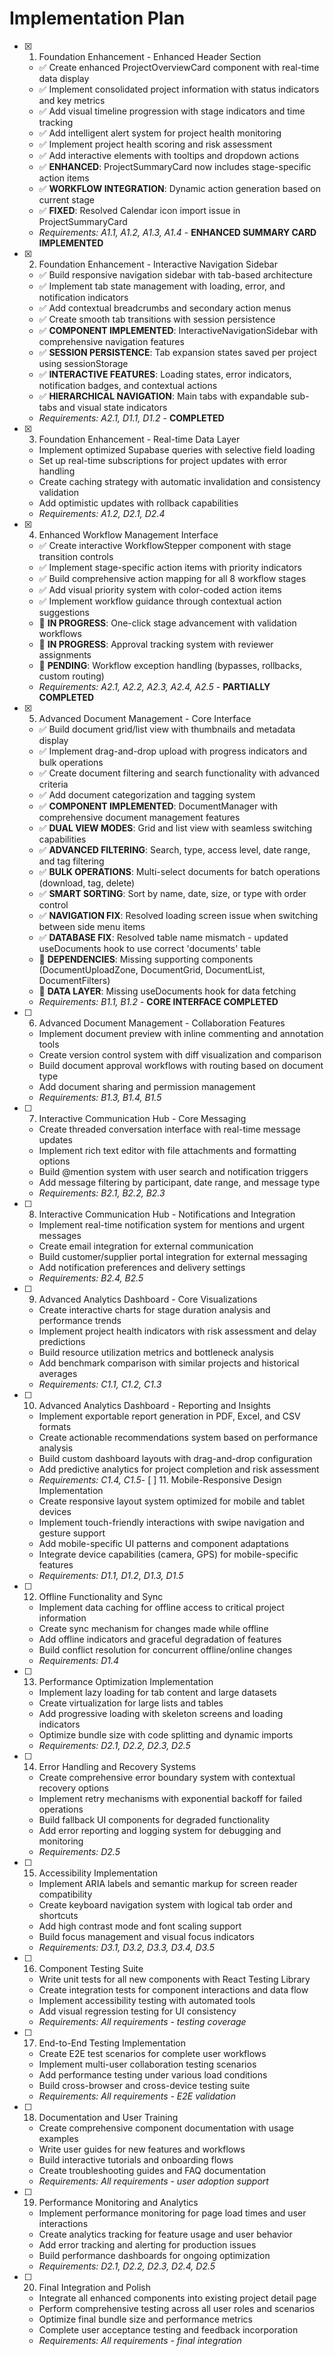 # Implementation Plan

- [x] 1. Foundation Enhancement - Enhanced Header Section
  - ✅ Create enhanced ProjectOverviewCard component with real-time data display
  - ✅ Implement consolidated project information with status indicators and key metrics
  - ✅ Add visual timeline progression with stage indicators and time tracking
  - ✅ Add intelligent alert system for project health monitoring
  - ✅ Implement project health scoring and risk assessment
  - ✅ Add interactive elements with tooltips and dropdown actions
  - ✅ **ENHANCED**: ProjectSummaryCard now includes stage-specific action items
  - ✅ **WORKFLOW INTEGRATION**: Dynamic action generation based on current stage
  - ✅ **FIXED**: Resolved Calendar icon import issue in ProjectSummaryCard
  - _Requirements: A1.1, A1.2, A1.3, A1.4_ - **ENHANCED SUMMARY CARD IMPLEMENTED**

- [x] 2. Foundation Enhancement - Interactive Navigation Sidebar
  - ✅ Build responsive navigation sidebar with tab-based architecture
  - ✅ Implement tab state management with loading, error, and notification indicators
  - ✅ Add contextual breadcrumbs and secondary action menus
  - ✅ Create smooth tab transitions with session persistence
  - ✅ **COMPONENT IMPLEMENTED**: InteractiveNavigationSidebar with comprehensive navigation features
  - ✅ **SESSION PERSISTENCE**: Tab expansion states saved per project using sessionStorage
  - ✅ **INTERACTIVE FEATURES**: Loading states, error indicators, notification badges, and contextual actions
  - ✅ **HIERARCHICAL NAVIGATION**: Main tabs with expandable sub-tabs and visual state indicators
  - _Requirements: A2.1, D1.1, D1.2_ - **COMPLETED**

- [x] 3. Foundation Enhancement - Real-time Data Layer
  - Implement optimized Supabase queries with selective field loading
  - Set up real-time subscriptions for project updates with error handling
  - Create caching strategy with automatic invalidation and consistency validation
  - Add optimistic updates with rollback capabilities
  - _Requirements: A1.2, D2.1, D2.4_

- [x] 4. Enhanced Workflow Management Interface
  - ✅ Create interactive WorkflowStepper component with stage transition controls
  - ✅ Implement stage-specific action items with priority indicators
  - ✅ Build comprehensive action mapping for all 8 workflow stages
  - ✅ Add visual priority system with color-coded action items
  - ✅ Implement workflow guidance through contextual action suggestions
  - 🔄 **IN PROGRESS**: One-click stage advancement with validation workflows
  - 🔄 **IN PROGRESS**: Approval tracking system with reviewer assignments
  - 🔄 **PENDING**: Workflow exception handling (bypasses, rollbacks, custom routing)
  - _Requirements: A2.1, A2.2, A2.3, A2.4, A2.5_ - **PARTIALLY COMPLETED**

- [x] 5. Advanced Document Management - Core Interface
  - ✅ Build document grid/list view with thumbnails and metadata display
  - ✅ Implement drag-and-drop upload with progress indicators and bulk operations
  - ✅ Create document filtering and search functionality with advanced criteria
  - ✅ Add document categorization and tagging system
  - ✅ **COMPONENT IMPLEMENTED**: DocumentManager with comprehensive document management features
  - ✅ **DUAL VIEW MODES**: Grid and list view with seamless switching capabilities
  - ✅ **ADVANCED FILTERING**: Search, type, access level, date range, and tag filtering
  - ✅ **BULK OPERATIONS**: Multi-select documents for batch operations (download, tag, delete)
  - ✅ **SMART SORTING**: Sort by name, date, size, or type with order control
  - ✅ **NAVIGATION FIX**: Resolved loading screen issue when switching between side menu items
  - ✅ **DATABASE FIX**: Resolved table name mismatch - updated useDocuments hook to use correct 'documents' table
  - 🔄 **DEPENDENCIES**: Missing supporting components (DocumentUploadZone, DocumentGrid, DocumentList, DocumentFilters)
  - 🔄 **DATA LAYER**: Missing useDocuments hook for data fetching
  - _Requirements: B1.1, B1.2_ - **CORE INTERFACE COMPLETED**

- [ ] 6. Advanced Document Management - Collaboration Features
  - Implement document preview with inline commenting and annotation tools
  - Create version control system with diff visualization and comparison
  - Build document approval workflows with routing based on document type
  - Add document sharing and permission management
  - _Requirements: B1.3, B1.4, B1.5_

- [ ] 7. Interactive Communication Hub - Core Messaging
  - Create threaded conversation interface with real-time message updates
  - Implement rich text editor with file attachments and formatting options
  - Build @mention system with user search and notification triggers
  - Add message filtering by participant, date range, and message type
  - _Requirements: B2.1, B2.2, B2.3_

- [ ] 8. Interactive Communication Hub - Notifications and Integration
  - Implement real-time notification system for mentions and urgent messages
  - Create email integration for external communication
  - Build customer/supplier portal integration for external messaging
  - Add notification preferences and delivery settings
  - _Requirements: B2.4, B2.5_

- [ ] 9. Advanced Analytics Dashboard - Core Visualizations
  - Create interactive charts for stage duration analysis and performance trends
  - Implement project health indicators with risk assessment and delay predictions
  - Build resource utilization metrics and bottleneck analysis
  - Add benchmark comparison with similar projects and historical averages
  - _Requirements: C1.1, C1.2, C1.3_

- [ ] 10. Advanced Analytics Dashboard - Reporting and Insights
  - Implement exportable report generation in PDF, Excel, and CSV formats
  - Create actionable recommendations system based on performance analysis
  - Build custom dashboard layouts with drag-and-drop configuration
  - Add predictive analytics for project completion and risk assessment
  - _Requirements: C1.4, C1.5_-
 [ ] 11. Mobile-Responsive Design Implementation
  - Create responsive layout system optimized for mobile and tablet devices
  - Implement touch-friendly interactions with swipe navigation and gesture support
  - Add mobile-specific UI patterns and component adaptations
  - Integrate device capabilities (camera, GPS) for mobile-specific features
  - _Requirements: D1.1, D1.2, D1.3, D1.5_

- [ ] 12. Offline Functionality and Sync
  - Implement data caching for offline access to critical project information
  - Create sync mechanism for changes made while offline
  - Add offline indicators and graceful degradation of features
  - Build conflict resolution for concurrent offline/online changes
  - _Requirements: D1.4_

- [ ] 13. Performance Optimization Implementation
  - Implement lazy loading for tab content and large datasets
  - Create virtualization for large lists and tables
  - Add progressive loading with skeleton screens and loading indicators
  - Optimize bundle size with code splitting and dynamic imports
  - _Requirements: D2.1, D2.2, D2.3, D2.5_

- [ ] 14. Error Handling and Recovery Systems
  - Create comprehensive error boundary system with contextual recovery options
  - Implement retry mechanisms with exponential backoff for failed operations
  - Build fallback UI components for degraded functionality
  - Add error reporting and logging system for debugging and monitoring
  - _Requirements: D2.5_

- [ ] 15. Accessibility Implementation
  - Implement ARIA labels and semantic markup for screen reader compatibility
  - Create keyboard navigation system with logical tab order and shortcuts
  - Add high contrast mode and font scaling support
  - Build focus management and visual focus indicators
  - _Requirements: D3.1, D3.2, D3.3, D3.4, D3.5_

- [ ] 16. Component Testing Suite
  - Write unit tests for all new components with React Testing Library
  - Create integration tests for component interactions and data flow
  - Implement accessibility testing with automated tools
  - Add visual regression testing for UI consistency
  - _Requirements: All requirements - testing coverage_

- [ ] 17. End-to-End Testing Implementation
  - Create E2E test scenarios for complete user workflows
  - Implement multi-user collaboration testing scenarios
  - Add performance testing under various load conditions
  - Build cross-browser and cross-device testing suite
  - _Requirements: All requirements - E2E validation_

- [ ] 18. Documentation and User Training
  - Create comprehensive component documentation with usage examples
  - Write user guides for new features and workflows
  - Build interactive tutorials and onboarding flows
  - Create troubleshooting guides and FAQ documentation
  - _Requirements: All requirements - user adoption support_

- [ ] 19. Performance Monitoring and Analytics
  - Implement performance monitoring for page load times and user interactions
  - Create analytics tracking for feature usage and user behavior
  - Add error tracking and alerting for production issues
  - Build performance dashboards for ongoing optimization
  - _Requirements: D2.1, D2.2, D2.3, D2.4, D2.5_

- [ ] 20. Final Integration and Polish
  - Integrate all enhanced components into existing project detail page
  - Perform comprehensive testing across all user roles and scenarios
  - Optimize final bundle size and performance metrics
  - Complete user acceptance testing and feedback incorporation
  - _Requirements: All requirements - final integration_